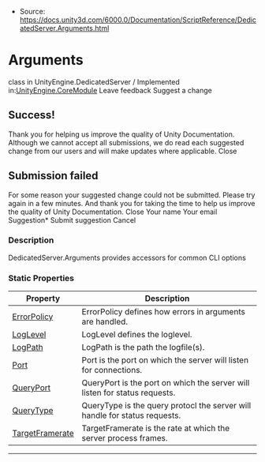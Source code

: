 * Source: https://docs.unity3d.com/6000.0/Documentation/ScriptReference/DedicatedServer.Arguments.html

# Arguments
class in UnityEngine.DedicatedServer
/
Implemented in:[UnityEngine.CoreModule](https://docs.unity3d.com/6000.0/Documentation/ScriptReference/UnityEngine.CoreModule.html)
Leave feedback
Suggest a change
## Success!
Thank you for helping us improve the quality of Unity Documentation. Although we cannot accept all submissions, we do read each suggested change from our users and will make updates where applicable.
Close
## Submission failed
For some reason your suggested change could not be submitted. Please <a>try again</a> in a few minutes. And thank you for taking the time to help us improve the quality of Unity Documentation.
Close
Your name Your email Suggestion* Submit suggestion
Cancel
### Description
DedicatedServer.Arguments provides accessors for common CLI options
### Static Properties
Property | Description  
---|---  
[ErrorPolicy](https://docs.unity3d.com/6000.0/Documentation/ScriptReference/DedicatedServer.Arguments.ErrorPolicy.html) | ErrorPolicy defines how errors in arguments are handled.  
[LogLevel](https://docs.unity3d.com/6000.0/Documentation/ScriptReference/DedicatedServer.Arguments.LogLevel.html) | LogLevel defines the loglevel.  
[LogPath](https://docs.unity3d.com/6000.0/Documentation/ScriptReference/DedicatedServer.Arguments.LogPath.html) | LogPath is the path the logfile(s).  
[Port](https://docs.unity3d.com/6000.0/Documentation/ScriptReference/DedicatedServer.Arguments.Port.html) | Port is the port on which the server will listen for connections.  
[QueryPort](https://docs.unity3d.com/6000.0/Documentation/ScriptReference/DedicatedServer.Arguments.QueryPort.html) | QueryPort is the port on which the server will listen for status requests.  
[QueryType](https://docs.unity3d.com/6000.0/Documentation/ScriptReference/DedicatedServer.Arguments.QueryType.html) | QueryType is the query protocl the server will handle for status requests.  
[TargetFramerate](https://docs.unity3d.com/6000.0/Documentation/ScriptReference/DedicatedServer.Arguments.TargetFramerate.html) | TargetFramerate is the rate at which the server process frames.  
* * *
